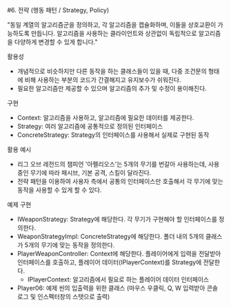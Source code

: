 #6. 전략 (행동 패턴 / Strategy, Policy)

"동일 계열의 알고리즘군을 정의하고, 각 알고리즘을 캡슐화하며, 이들을 상호교환이 가능하도록 만듭니다. 알고리즘을 사용하는 클라이언트와 상관없이 독립적으로 알고리즘을 다양하게 변경할 수 있게 합니다."

활용성
- 개념적으로 비슷하지만 다른 동작을 하는 클래스들이 있을 때, 다중 조건문의 형태에 비해 사용하는 부분의 코드가 간결해지고 유지보수가 쉬워진다.
- 필요한 알고리즘만 제공할 수 있으며 알고리즘의 추가 및 수정이 용이해진다.

구현
- Context: 알고리즘을 사용하고, 알고리즘에 필요한 데이터를 제공한다.
- Strategy: 여러 알고리즘에 공통적으로 정의된 인터페이스
- ConcreteStrategy: Strategy의 인터페이스를 사용해서 실제로 구현된 동작

활용 예시
- 리그 오브 레전드의 챔피언 '아펠리오스'는 5개의 무기를 번갈아 사용하는데, 사용중인 무기에 따라 패시브, 기본 공격, 스킬이 달라진다.
- 전략 패턴을 이용하여 사용자 측에서 공통의 인터페이스만 호출해서 각 무기에 맞는 동작을 사용할 수 있게 할 수 있다.

예제 구현
- IWeaponStrategy: Strategy에 해당한다. 각 무기가 구현해야 할 인터페이스를 정의한다.
- WeaponStrategyImpl: ConcreteStrategy에 해당한다. 폴더 내의 5개의 클래스가 5개의 무기에 맞는 동작을 정의한다.
- PlayerWeaponController: Context에 해당한다. 플레이어에게 입력을 전달받아 인터페이스를 호출하고, 플레이어 데이터(IPlayerContext)를 Strategy에 전달한다.
  - IPlayerContext: 알고리즘에서 필요로 하는 플레이어 데이터 인터페이스
- Player06: 예제 씬의 입출력을 위한 클래스 (마우스 우클릭, Q, W 입력받아 콘솔 로그 및 인스펙터창의 스탯으로 출력)